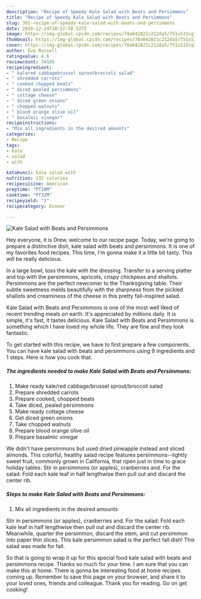 ```yaml
---
description: "Recipe of Speedy Kale Salad with Beats and Persimmons"
title: "Recipe of Speedy Kale Salad with Beats and Persimmons"
slug: 391-recipe-of-speedy-kale-salad-with-beats-and-persimmons
date: 2020-12-24T10:57:58.527Z
image: https://img-global.cpcdn.com/recipes/78a042821c212da5/751x532cq70/kale-salad-with-beats-and-persimmons-recipe-main-photo.jpg
thumbnail: https://img-global.cpcdn.com/recipes/78a042821c212da5/751x532cq70/kale-salad-with-beats-and-persimmons-recipe-main-photo.jpg
cover: https://img-global.cpcdn.com/recipes/78a042821c212da5/751x532cq70/kale-salad-with-beats-and-persimmons-recipe-main-photo.jpg
author: Eva Russell
ratingvalue: 4.6
reviewcount: 34185
recipeingredient:
- " kalered cabbagebrussel sproutbroccoli salad"
- " shredded carrots"
- " cooked chopped beats"
- " diced pealed persimmons"
- " cottage cheese"
- " diced green onions"
- " chopped walnuts"
- " blood orange olive oil"
- " basalmic vinegar"
recipeinstructions:
- "Mix all ingredients in the desired amounts"
categories:
- Recipe
tags:
- kale
- salad
- with

katakunci: kale salad with 
nutrition: 132 calories
recipecuisine: American
preptime: "PT20M"
cooktime: "PT32M"
recipeyield: "1"
recipecategory: Dinner

---
```



![Kale Salad with Beats and Persimmons](https://img-global.cpcdn.com/recipes/78a042821c212da5/751x532cq70/kale-salad-with-beats-and-persimmons-recipe-main-photo.jpg)

Hey everyone, it is Drew, welcome to our recipe page. Today, we're going to prepare a distinctive dish, kale salad with beats and persimmons. It is one of my favorites food recipes. This time, I'm gonna make it a little bit tasty. This will be really delicious.

In a large bowl, toss the kale with the dressing. Transfer to a serving platter and top with the persimmons, apricots, crispy chickpeas and shallots. Persimmons are the perfect newcomer to the Thanksgiving table. Their subtle sweetness melds beautifully with the sharpness from the pickled shallots and creaminess of the cheese in this pretty fall-inspired salad.

Kale Salad with Beats and Persimmons is one of the most well liked of recent trending meals on earth. It's appreciated by millions daily. It is simple, it's fast, it tastes delicious. Kale Salad with Beats and Persimmons is something which I have loved my whole life. They are fine and they look fantastic.


To get started with this recipe, we have to first prepare a few components. You can have kale salad with beats and persimmons using 9 ingredients and 1 steps. Here is how you cook that.

<!--inarticleads1-->

##### The ingredients needed to make Kale Salad with Beats and Persimmons:

1. Make ready  kale/red cabbage/brussel sprout/broccoli salad
1. Prepare  shredded carrots
1. Prepare  cooked, chopped beats
1. Take  diced, pealed persimmons
1. Make ready  cottage cheese
1. Get  diced green onions
1. Take  chopped walnuts
1. Prepare  blood orange olive oil
1. Prepare  basalmic vinegar


We didn&#39;t have persimmons but used dried pineapple instead and sliced almonds. This colorful, healthy salad recipe features persimmons--lightly sweet fruit, commonly grown in California, that ripen just in time to grace holiday tables. Stir in persimmons (or apples), cranberries and. For the salad: Fold each kale leaf in half lengthwise then pull out and discard the center rib. 

<!--inarticleads2-->

##### Steps to make Kale Salad with Beats and Persimmons:

1. Mix all ingredients in the desired amounts


Stir in persimmons (or apples), cranberries and. For the salad: Fold each kale leaf in half lengthwise then pull out and discard the center rib. Meanwhile, quarter the persimmon, discard the stem, and cut persimmon into paper thin slices. This kale persimmon salad is the perfect fall dish! This salad was made for fall. 

So that is going to wrap it up for this special food kale salad with beats and persimmons recipe. Thanks so much for your time. I am sure that you can make this at home. There is gonna be interesting food at home recipes coming up. Remember to save this page on your browser, and share it to your loved ones, friends and colleague. Thank you for reading. Go on get cooking!
